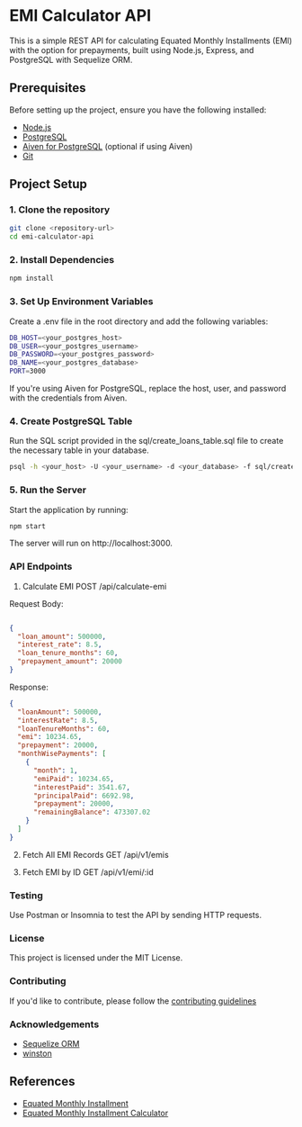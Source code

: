 # EMI Calculator API

This is a simple REST API for calculating Equated Monthly Installments (EMI) with the option for prepayments, built using Node.js, Express, and PostgreSQL with Sequelize ORM.

## Prerequisites

Before setting up the project, ensure you have the following installed:

- [Node.js](https://nodejs.org/en/)
- [PostgreSQL](https://www.postgresql.org/)
- [Aiven for PostgreSQL](https://aiven.io/) (optional if using Aiven)
- [Git](https://git-scm.com/)

## Project Setup

### 1. Clone the repository

```bash
git clone <repository-url>
cd emi-calculator-api
```

### 2. Install Dependencies

```bash
npm install
```

### 3. Set Up Environment Variables

Create a .env file in the root directory and add the following variables:

```bash
DB_HOST=<your_postgres_host>
DB_USER=<your_postgres_username>
DB_PASSWORD=<your_postgres_password>
DB_NAME=<your_postgres_database>
PORT=3000
```

If you're using Aiven for PostgreSQL, replace the host, user, and password with the credentials from Aiven.

### 4. Create PostgreSQL Table
Run the SQL script provided in the sql/create_loans_table.sql file to create the necessary table in your database.

```bash
psql -h <your_host> -U <your_username> -d <your_database> -f sql/create_loans_table.sql
```

### 5. Run the Server
Start the application by running:

```bash
npm start
```

The server will run on http://localhost:3000.

### API Endpoints

1. Calculate EMI
POST /api/calculate-emi

Request Body:

```json

{
  "loan_amount": 500000,
  "interest_rate": 8.5,
  "loan_tenure_months": 60,
  "prepayment_amount": 20000
}
```

Response:

```json
{
  "loanAmount": 500000,
  "interestRate": 8.5,
  "loanTenureMonths": 60,
  "emi": 10234.65,
  "prepayment": 20000,
  "monthWisePayments": [
    {
      "month": 1,
      "emiPaid": 10234.65,
      "interestPaid": 3541.67,
      "principalPaid": 6692.98,
      "prepayment": 20000,
      "remainingBalance": 473307.02
    }
  ]
}
```
2. Fetch All EMI Records
GET /api/v1/emis

3. Fetch EMI by ID
GET /api/v1/emi/:id

### Testing
Use Postman or Insomnia to test the API by sending HTTP requests.

### License
This project is licensed under the MIT License.

### Contributing

If you'd like to contribute, please follow the [contributing guidelines](CONTRIBUTING.md)

### Acknowledgements

- [Sequelize ORM](https://sequelize.org/)
- [winston](https://github.com/winstonjs/winston)

## References

- [Equated Monthly Installment](https://en.wikipedia.org/wiki/Equated_monthly_installment)
- [Equated Monthly Installment Calculator](https://www.calculator.net/equated-monthly-installment-calculator.html)
